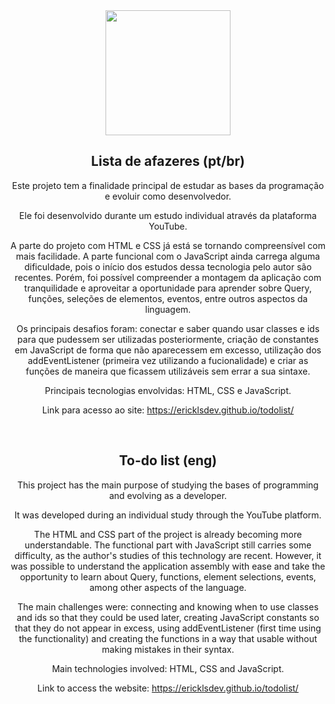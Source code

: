 <div align="center">

  <img src="https://user-images.githubusercontent.com/106326550/192356950-75776bb5-db3c-40b4-85b1-7a13e4c2090b.png" width="200px" />

</div>

<div align="center">

<h2> Lista de afazeres (pt/br) </h2>
  
</div>

<div align="center">
<p>

Este projeto tem a finalidade principal de estudar as bases da programação e evoluir como desenvolvedor.

Ele foi desenvolvido durante um estudo individual através da plataforma YouTube.
  
A parte do projeto com HTML e CSS já está se tornando compreensível com mais facilidade. A parte funcional com o JavaScript ainda carrega alguma dificuldade, pois o início dos estudos dessa tecnologia pelo autor são recentes. Porém, foi possível compreender a montagem da aplicação com tranquilidade e aproveitar a oportunidade para aprender sobre Query, funções, seleções de elementos, eventos, entre outros aspectos da linguagem.
  
Os principais desafios foram: conectar e saber quando usar classes e ids para que pudessem ser utilizadas posteriormente, criação de constantes em JavaScript de forma que não aparecessem em excesso, utilização dos addEventListener (primeira vez utilizando a fucionalidade) e criar as funções de maneira que ficassem utilizáveis sem errar a sua sintaxe.
  
Principais tecnologias envolvidas: HTML, CSS e JavaScript.

Link para acesso ao site: https://ericklsdev.github.io/todolist/

</p>
</div>

<div align="center">

  
<br>
  
  
<h2> To-do list (eng) </h2>
  
</div>

<div align="center">
<p>

This project has the main purpose of studying the bases of programming and evolving as a developer.

It was developed during an individual study through the YouTube platform.
  
The HTML and CSS part of the project is already becoming more understandable. The functional part with JavaScript still carries some difficulty, as the author's studies of this technology are recent. However, it was possible to understand the application assembly with ease and take the opportunity to learn about Query, functions, element selections, events, among other aspects of the language.
  
The main challenges were: connecting and knowing when to use classes and ids so that they could be used later, creating JavaScript constants so that they do not appear in excess, using addEventListener (first time using the functionality) and creating the functions in a way that usable without making mistakes in their syntax.
  
Main technologies involved: HTML, CSS and JavaScript.

Link to access the website: https://ericklsdev.github.io/todolist/

</p>
</div>